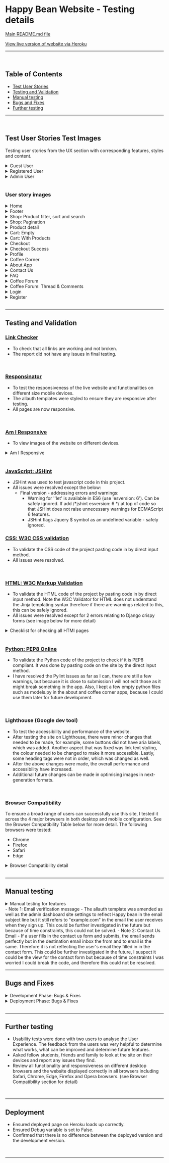 # Happy Bean Website - Testing details

[Main README.md file](/README.md)

[View live version of website via Heroku](https://happybean.herokuapp.com/)
___
<br>

<a></a>
## Table of Contents 
* [Test User Stories](#test-user-stories)
* [Testing and Validation](#testing-and-validation) 
* [Manual testing](#manual-testing)
* [Bugs and Fixes](#bugs-and-fixes)
* [Further testing](#further-testing)
___
<br>

## **Test User Stories Test Images**
Testing user stories from the UX section with corresponding features, styles and content.

<details>
<summary>Guest User</summary>

![Guest User](/documentation/images/general_doc_img/test_user_stories_guest.png)
</details>

<details>
<summary>Registered User</summary>

![Registered User](/documentation/images/general_doc_img/test_user_stories_registered.png)
</details>

<details>
<summary>Admin User</summary>

![Admin User](/documentation/images/general_doc_img/test_user_stories_admin.png)
</details>
<br>

### User story images
<details>
<summary>Home</summary>

![Home](/documentation/images/general_doc_img/landing_home_page.png)
</details>

<details>
<summary>Footer</summary>

![Footer](/documentation/images/general_doc_img/footer.png)
</details>

<details>
<summary>Shop: Product filter, sort and search</summary>

![Shop: Products](/documentation/images/general_doc_img/product_filter_sort_search.png)
</details>

<details>
<summary>Shop: Pagination</summary>

![Shop: Pagination](/documentation/images/general_doc_img/products_view_pagination.png)
</details>

<details>
<summary>Product detail</summary>

![Product detail](/documentation/images/general_doc_img/product_detail.png)
</details>

<details>
<summary>Cart: Empty</summary>

![Cart: Empty](/documentation/images/general_doc_img/cart_app_empty.png)
</details>

<details>
<summary>Cart: With Products</summary>

![Cart: With Products](/documentation/images/general_doc_img/cart_app_products.png)
</details>

<details>
<summary>Checkout</summary>

![Checkout](/documentation/images/general_doc_img/checkout_app.png)
</details>

<details>
<summary>Checkout Success</summary>

![Checkout Success](/documentation/images/general_doc_img/checkout_success.png)
</details>

<details>
<summary>Profile</summary>

![Profile](/documentation/images/general_doc_img/profile_app.png)
</details>

<details>
<summary>Coffee Corner</summary>

![Coffee Corner](/documentation/images/general_doc_img/coffee_corner.png)
</details>

<details>
<summary>About App</summary>

![About App](/documentation/images/general_doc_img/about_app.png)
</details>

<details>
<summary>Contact Us</summary>

![Contact Us](/documentation/images/general_doc_img/contact_us.png)
</details>

<details>
<summary>FAQ</summary>

![FAQ](/documentation/images/general_doc_img/faq.png)
</details>

<details>
<summary>Coffee Forum</summary>

![Coffee Forum](/documentation/images/general_doc_img/coffee_forum_app.png)
</details>

<details>
<summary>Coffee Forum: Thread & Comments</summary>

![Coffee Forum: Thread & Comments](/documentation/images/general_doc_img/threads_comments_forum_app.png)
</details>

<details>
<summary>Login</summary>

![Login](/documentation/images/general_doc_img/login.png)
</details>

<details>
<summary>Register</summary>

![Login](/documentation/images/general_doc_img/register.png)
</details>


<br>
<hr>

## **Testing and Validation**
### [Link Checker](https://validator.w3.org/checklink)
- To check that all links are working and not broken. 
- The report did not have any issues in final testing.
<br>


### [Responsinator](http://www.responsinator.com/)
- To test the responsiveness of the live website and functionalities on different size mobile devices.
- The allauth templates were styled to ensure they are responsive after testing.
- All pages are now responsive.

<br>

### [Am I Responsive](http://ami.responsivedesign.is/)
- To view images of the website on different devices.
<details>
<summary>Am I Responsive</summary>

![Am I Responsive](/documentation/images/general_doc_img/mockup.png)
</details>
<br>

### [JavaScript: JSHint](https://jshint.com/)
- JSHint was used to test javascript code in this project. 
- All issues were resolved except the below:
   - Final version - addressing errors and warnings: 
      - Warning for ''let' is available in ES6 (use 'esversion: 6'). Can be safely ignored. If add /*jshint esversion: 6 */ at top of code so that JSHint does not raise unnecessary warnings for ECMAScript 6 features.
      - JSHint flags Jquery $ symbol as an undefined variable - safely ignored.

### [CSS: W3C CSS validation](https://jigsaw.w3.org/css-validator/)
- To validate the CSS code of the project pasting code in by direct input method.
- All issues were resolved.


<br>

### [HTML: W3C Markup Validation](https://validator.w3.org/)
- To validate the HTML code of the project by pasting code in by direct input method. Note the W3C Validator for HTML does not understand the Jinja templating syntax therefore if there are warnings related to this, this can be safely ignored.
- All issues were resolved except for 2 errors relating to Django crispy forms (see image below for more detail)
<details>
<summary>Checklist for checking all HTMl pages</summary>

![Checklist for checking all HTMl pages](/documentation/images/general_doc_img/html_validator.png)
</details>
<br>
    
### [Python: PEP8 Online](http://pep8online.com/)

- To validate the Python code of the project to check if it is PEP8 compliant. It was done by pasting code on the site by the direct input method.
- I have resolved the Pylint issues as far as I can, there are still a few warnings, but because it is close to submission I will not edit those as it might break something in the app. Also, I kept a few empty python files such as models.py in the about and coffee corner apps, because I could use them later for future development.

<br>

### Lighthouse (Google dev tool)
- To test the accessibility and performance of the website. 
- After testing the site on Lighthouse, there were minor changes that needed to be made, for example, some buttons did not have aria labels, which was added. Another aspect that was fixed was link text styling, the colour needed to be changed to make it more accessible. Lastly, some heading tags were not in order, which was changed as well. 
- After the above changes were made, the overall performance and accessibility have increased. 
- Additional future changes can be made in optimising images in next-generation formats.

<br>

### Browser Compatibility
To ensure a broad range of users can successfully use this site, I tested it across the 4 major browsers in both desktop and mobile configuration. See the Browser Compatibility Table below for more detail. The following browsers were tested:
- Chrome
- Firefox 
- Safari
- Edge

<details>
<summary>Browser Compatibility detail</summary>

![Browser Compatibility detail](/documentation/images/general_doc_img/browser_compatibility.png)
</details>

<br>
<hr>

## **Manual testing**
<details>
<summary>Manual testing for features</summary>

![Manual testing for features](/documentation/images/general_doc_img/manual_feature_testing.png)
</details>
- Note 1: Email verification message - The allauth template was amended as well as the admin dashboard site settings to reflect Happy bean in the email subject line but it still refers to "example.com" in the email the user receives when they sign up. This could be further investigated in the future but because of time constraints, this could not be solved.
- Note 2: Contact Us Email - If a user fills in the contact us form and submits, the email sends perfectly but in the destination email inbox the from and to email is the same. Therefore it is not reflecting the user's email they filled in in the contact form. This could be further investigated in the future, I suspect it could be the view for the contact form but because of time constraints I was worried I could break the code, and therefore this could not be resolved.
<br>
<hr>

## **Bugs and Fixes**
<details>
<summary>Development Phase: Bugs & Fixes</summary>

![Development Phase: Bugs & Fixes](/documentation/images/general_doc_img/bugs_fixes_development.png)
</details>

<details>
<summary>Deployment Phase: Bugs & Fixes</summary>

![Deployment Phase: Bugs & Fixes](/documentation/images/general_doc_img/bugs_fixes_deployment.png)
</details>

<br>
<hr>

## **Further testing**
- Usability tests were done with two users to analyse the User Experience. The feedback from the users was very helpful to determine what works, what can be improved and determine future features.  
- Asked fellow students, friends and family to look at the site on their devices and report any issues they find.
- Review all functionality and responsiveness on different desktop browsers and the website displayed correctly in all browsers including Safari, Chrome, Edge, Firefox and Opera browsers. (see Browser Compatibility section for detail)

<br>
<hr>

## **Deployment**
- Ensured deployed page on Heroku loads up correctly.
- Ensured Debug variable is set to False.
- Confirmed that there is no difference between the deployed version and the development version.


<br>
<hr>
